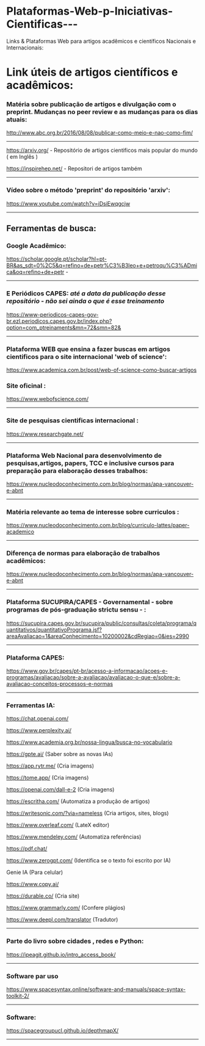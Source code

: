 # Plataformas-Web-p-Iniciativas-Cientificas---
Links &amp; Plataformas Web para artigos acadêmicos e científicos Nacionais e Internacionais:

# Link úteis de artigos científicos e acadêmicos:

### Matéria sobre publicação de artigos e divulgação com o preprint. Mudanças no peer review e as mudanças para os dias atuais:

http://www.abc.org.br/2016/08/08/publicar-como-meio-e-nao-como-fim/
***
https://arxiv.org/  - Repositório de artigos cientificos mais popular do mundo  ( em Inglês )

https://inspirehep.net/ - Repositori de artigos também
***
### Vídeo sobre o método 'preprint' do repositório 'arxiv':
https://www.youtube.com/watch?v=iDsiEwqgcjw
***
## Ferramentas de busca:
### Google Acadêmico:

https://scholar.google.pt/scholar?hl=pt-BR&as_sdt=0%2C5&q=refino+de+petr%C3%B3leo+e+petroqu%C3%ADmica&oq=refino+de+petr  - 
***

### E Periódicos CAPES:   _até a data da publicação desse repositório - não sei ainda o que é esse treinamento_
https://www-periodicos-capes-gov-br.ezl.periodicos.capes.gov.br/index.php?option=com_ptreinaments&mn=72&smn=82&
***
### Plataforma WEB que ensina a fazer buscas em artigos cientificos para o site internacional 'web of science':
https://www.academica.com.br/post/web-of-science-como-buscar-artigos

### Site oficinal :
https://www.webofscience.com/
***
### Site de pesquisas cientificas internacional :
   https://www.researchgate.net/
***      
### Plataforma Web Nacional para desenvolvimento de pesquisas,artigos, papers, TCC e inclusive cursos para preparação para elaboração desses trabalhos:
https://www.nucleodoconhecimento.com.br/blog/normas/apa-vancouver-e-abnt
***
### Matéria relevante ao tema de interesse sobre curriculos :
https://www.nucleodoconhecimento.com.br/blog/curriculo-lattes/paper-academico
***
### Diferença de normas para elaboração de trabalhos acadêmicos:
https://www.nucleodoconhecimento.com.br/blog/normas/apa-vancouver-e-abnt
***
### Plataforma SUCUPIRA/CAPES - Governamental - sobre programas de pós-graduação strictu sensu - :
https://sucupira.capes.gov.br/sucupira/public/consultas/coleta/programa/quantitativos/quantitativoPrograma.jsf?areaAvaliacao=1&areaConhecimento=10200002&cdRegiao=0&ies=2990
***
### Plataforma CAPES:
https://www.gov.br/capes/pt-br/acesso-a-informacao/acoes-e-programas/avaliacao/sobre-a-avaliacao/avaliacao-o-que-e/sobre-a-avaliacao-conceitos-processos-e-normas
***
### Ferramentas IA:
 
https://chat.openai.com/

https://www.perplexity.ai/

https://www.academia.org.br/nossa-lingua/busca-no-vocabulario

https://gpte.ai/ (Saber sobre as novas IAs)

https://app.rytr.me/ (Cria imagens)

https://tome.app/ (Cria imagens)

https://openai.com/dall-e-2 (Cria imagens)

https://escritha.com/ (Automatiza a produção de artigos)

https://writesonic.com/?via=nameless (Cria artigos, sites, blogs)

https://www.overleaf.com/ (LateX editor)

https://www.mendeley.com/ (Automatiza referências)

https://pdf.chat/

https://www.zerogpt.com/ (Identifica se o texto foi escrito por IA)

Genie IA (Para celular)

https://www.copy.ai/

https://durable.co/  (Cria site)

https://www.grammarly.com/ (Confere plágios)

https://www.deepl.com/translator (Tradutor)
***
### Parte do livro sobre cidades , redes e Python: 
https://ipeagit.github.io/intro_access_book/
***
### Software par uso
https://www.spacesyntax.online/software-and-manuals/space-syntax-toolkit-2/
***
### Software:
https://spacegroupucl.github.io/depthmapX/
***




